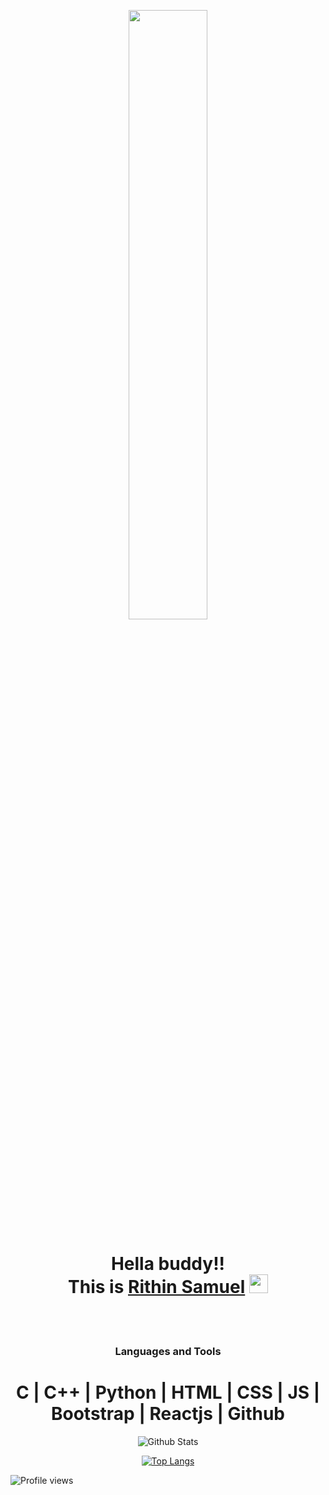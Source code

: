 

<!--
**rithins36/rithins36** is a ✨ _special_ ✨ repository because its `README.md` (this file) appears on your GitHub profile.

Here are some ideas to get you started:

- 🔭 I’m currently working on ...
- 🌱 I’m currently learning ...
- 👯 I’m looking to collaborate on ...
- 🤔 I’m looking for help with ...
- 💬 Ask me about ...
- 📫 How to reach me: ...
- 😄 Pronouns: ...
- ⚡ Fun fact: ...
-->

<p align="center">
<a  href="#"><img  width="50%" height="auto" src="https://i.pinimg.com/originals/66/83/3e/66833e07d6fb9eb5d724e47d0c814285.gif" height="175px"/></a>
<h1 align="center">Hella buddy!! <br>
 This is <a href="#">Rithin Samuel</a> <img src="https://raw.githubusercontent.com/MartinHeinz/MartinHeinz/master/wave.gif" width="30"> </h1></p>
<br><br>
<div align="center">
  
### Languages and Tools

# C | C++ | Python | HTML | CSS | JS | Bootstrap | Reactjs | Github 
 
 
![Github Stats](https://github-readme-stats.vercel.app/api?username=rithins36&theme=radical)
  
[![Top Langs](https://github-readme-stats.vercel.app/api/top-langs/?username=rithins36&layout=compact)](https://github.com/rithins36/github-readme-stats)
  
</div>

![Profile views](https://gpvc.arturio.dev/rithins36)

